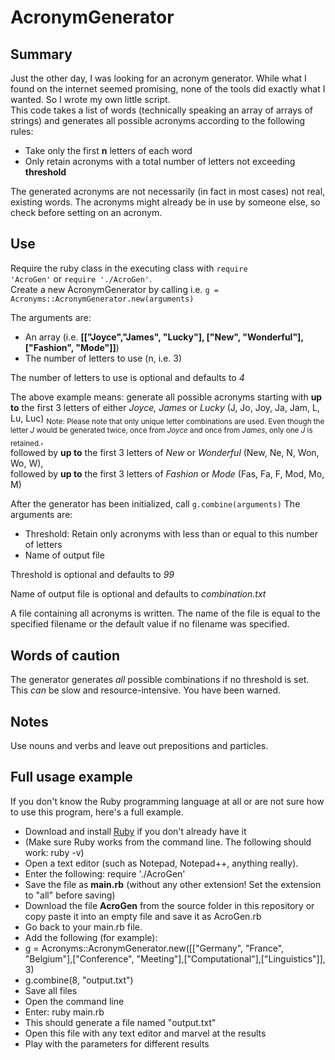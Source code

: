 # AcronymGenerator

## Summary
Just the other day, I was looking for an acronym generator. While what I found on the internet seemed promising, none
of the tools did exactly what I wanted. So I wrote my own little script.  
This code takes a list of words (technically speaking an array of arrays of strings) and generates all possible acronyms
according to the following rules:
* Take only the first **n** letters of each word
* Only retain acronyms with a total number of letters not exceeding **threshold**

The generated acronyms are not necessarily (in fact in most cases) not real, existing words. The acronyms might already
be in use by someone else, so check before setting on an acronym.

## Use
Require the ruby class in the executing class with <code>require 'AcroGen'</code> or `require './AcroGen'`.  
Create a new AcronymGenerator by calling i.e. `g = Acronyms::AcronymGenerator.new(arguments)`

The arguments are:
* An array (i.e. **[["Joyce","James", "Lucky"], ["New", "Wonderful"], ["Fashion", "Mode"]]**)
* The number of letters to use (n, i.e. 3)  

The number of letters to use is optional and defaults to _4_

The above example means: generate all possible acronyms starting with **up to** the first 3 letters of either _Joyce, James_ 
or _Lucky_ (J, Jo, Joy, Ja, Jam, L, Lu, Luc) <sub>Note: Please note that only unique letter combinations are used. Even though the letter _J_ would be generated twice,
once from _Joyce_ and once from _James_, only one _J_ is retained.</sub>,  
followed by **up to** the first 3 letters of _New_ or _Wonderful_ (New, Ne, N, Won, Wo, W),  
followed by **up to** the first 3 letters of _Fashion_ or _Mode_ (Fas, Fa, F, Mod, Mo, M)  


After the generator has been initialized, call `g.combine(arguments)`
The arguments are:
* Threshold: Retain only acronyms with less than or equal to this number of letters
* Name of output file  

Threshold is optional and defaults to _99_  

Name of output file is optional and defaults to _combination.txt_  
  
A file containing all acronyms is written. The name of the file is equal to the specified filename or the default value if 
no filename was specified.

## Words of caution
The generator generates _all_ possible combinations if no threshold is set. This _can_ be slow and resource-intensive.
You have been warned. 

## Notes
Use nouns and verbs and leave out prepositions and particles.

## Full usage example
If you don't know the Ruby programming language at all or are not sure how to use this program, here's a full example.  
* Download and install [Ruby](http://www.ruby-lang.org/en/) if you don't already have it
* (Make sure Ruby works from the command line. The following should work: ruby -v)
* Open a text editor (such as Notepad, Notepad++, anything really).  
* Enter the following: require './AcroGen'
* Save the file as **main.rb** (without any other extension! Set the extension to "all" before saving)
* Download the file **AcroGen** from the source folder in this repository or copy paste it into an empty file and save it as AcroGen.rb
* Go back to your main.rb file.
* Add the following (for example):
* g = Acronyms::AcronymGenerator.new([["Germany", "France", "Belgium"],["Conference", "Meeting"],["Computational"],["Linguistics"]], 3)
* g.combine(8, "output.txt")
* Save all files
* Open the command line
* Enter: ruby main.rb
* This should generate a file named "output.txt"
* Open this file with any text editor and marvel at the results
* Play with the parameters for different results
